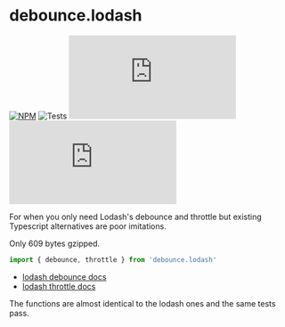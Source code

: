 # debounce.lodash

[![NPM](https://img.shields.io/npm/v/debounce.lodash.svg)](https://www.npmjs.com/package/debounce.lodash)
![Tests](https://github.com/sekoyo/debounce.lodash/actions/workflows/main.yml/badge.svg)
![Size](https://img.badgesize.io/sekoyo/debounce.lodash/master/dist/index.min.js)
![GZip Size](https://img.badgesize.io/sekoyo/debounce.lodash/master/dist/index.min.js?compression=gzip)

For when you only need Lodash's debounce and throttle but existing Typescript alternatives are poor imitations.

Only 609 bytes gzipped.

```ts
import { debounce, throttle } from 'debounce.lodash'
```

- [lodash debounce docs](https://lodash.com/docs/#debounce)
- [lodash throttle docs](https://lodash.com/docs/#throttle)

The functions are almost identical to the lodash ones and the same tests pass.
